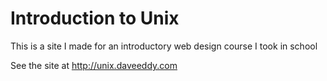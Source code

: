 Introduction to Unix
====================

This is a site I made for an introductory web design course I took in school

See the site at http://unix.daveeddy.com
